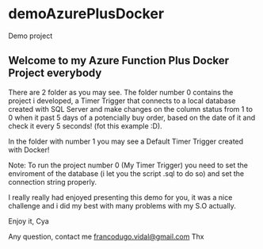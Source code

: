 # demoAzurePlusDocker
Demo project

## Welcome to my Azure Function Plus Docker Project everybody

There are 2 folder as you may see. The folder number 0 contains the project i developed, a Timer Trigger that connects to a local database created
with SQL Server and make changes on the column status from 1 to 0 when it past 5 days of a potencially buy order, based on the date of it and check it every 5 seconds! (fot this example :D).

In the folder with number 1 you may see a Default Timer Trigger created with Docker!

Note: To run the project number 0 (My Timer Trigger) you need to set the enviroment of the database (i let you the script .sql to do so) and set
the connection string properly.

I really really	had enjoyed presenting this demo for you, it was a nice challenge and i did my best with many problems with my S.O actually.

Enjoy it,
Cya

Any question, contact me francodugo.vidal@gmail.com
Thx

